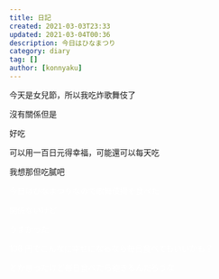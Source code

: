 ```yaml
---
title: 日記
created: 2021-03-03T23:33
updated: 2021-03-04T00:36
description: 今日はひなまつり
category: diary
tag: []
author: [konnyaku]
---
```


今天是女兒節，所以我吃炸歌舞伎了

沒有關係但是

好吃

可以用一百日元得幸福，可能還可以每天吃

我想那但吃膩吧

<font color="#ffffff">

今日はひなまつりなので歌舞伎揚を食べた

関係ないけど

うまかった

108 円でこんなに幸せになるなら毎日食べてもいいかも？

とか思ったけど毎日食べたら飽きるんだろうな

</font>
